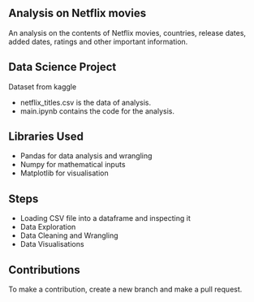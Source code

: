 ## Analysis on Netflix movies
An analysis on the contents of Netflix movies, countries, release dates, added dates, ratings and other important information. 

## Data Science Project
Dataset from kaggle  
- netflix_titles.csv is the data of analysis.    
- main.ipynb contains the code for the analysis.

## Libraries Used
- Pandas for data analysis and wrangling 
- Numpy for mathematical inputs
- Matplotlib for visualisation



## Steps 
- Loading CSV file into a dataframe and inspecting it
- Data Exploration
- Data Cleaning and Wrangling 
- Data Visualisations

## Contributions
To make a contribution, create a new branch and make a pull request.


